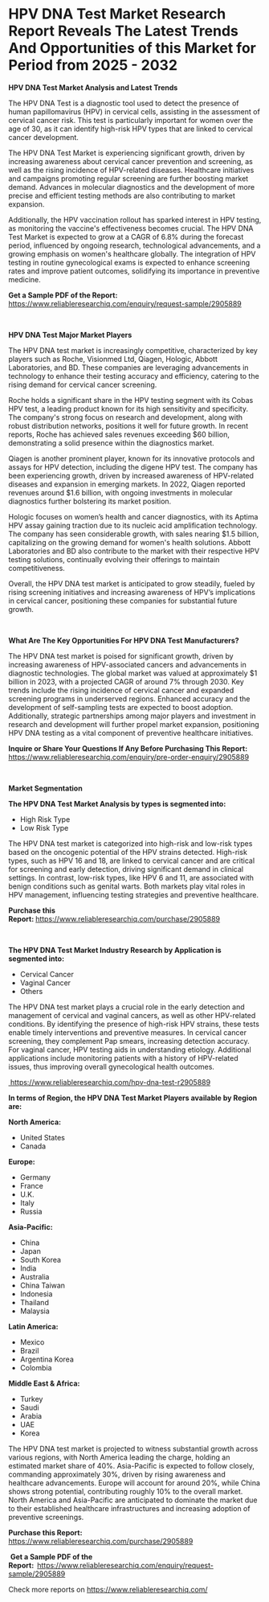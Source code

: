 <p><h1>HPV DNA Test Market Research Report Reveals The Latest Trends And Opportunities of this Market for Period from 2025 - 2032</h1></p><p><strong>HPV DNA Test Market Analysis and Latest Trends</strong></p>
<p><p>The HPV DNA Test is a diagnostic tool used to detect the presence of human papillomavirus (HPV) in cervical cells, assisting in the assessment of cervical cancer risk. This test is particularly important for women over the age of 30, as it can identify high-risk HPV types that are linked to cervical cancer development. </p><p>The HPV DNA Test Market is experiencing significant growth, driven by increasing awareness about cervical cancer prevention and screening, as well as the rising incidence of HPV-related diseases. Healthcare initiatives and campaigns promoting regular screening are further boosting market demand. Advances in molecular diagnostics and the development of more precise and efficient testing methods are also contributing to market expansion.</p><p>Additionally, the HPV vaccination rollout has sparked interest in HPV testing, as monitoring the vaccine's effectiveness becomes crucial. The HPV DNA Test Market is expected to grow at a CAGR of 6.8% during the forecast period, influenced by ongoing research, technological advancements, and a growing emphasis on women's healthcare globally. The integration of HPV testing in routine gynecological exams is expected to enhance screening rates and improve patient outcomes, solidifying its importance in preventive medicine.</p></p>
<p><strong>Get a Sample PDF of the Report:&nbsp;</strong> <a href="https://www.reliableresearchiq.com/enquiry/request-sample/2905889?utm_campaign=3314&utm_medium=2&utm_source=Github&utm_content=ia&utm_term=12032025&utm_id=hpv-dna-test">https://www.reliableresearchiq.com/enquiry/request-sample/2905889</a></p>
<p>&nbsp;</p>
<p><strong>HPV DNA Test Major Market Players</strong></p>
<p><p>The HPV DNA test market is increasingly competitive, characterized by key players such as Roche, Visionmed Ltd, Qiagen, Hologic, Abbott Laboratories, and BD. These companies are leveraging advancements in technology to enhance their testing accuracy and efficiency, catering to the rising demand for cervical cancer screening.</p><p>Roche holds a significant share in the HPV testing segment with its Cobas HPV test, a leading product known for its high sensitivity and specificity. The company's strong focus on research and development, along with robust distribution networks, positions it well for future growth. In recent reports, Roche has achieved sales revenues exceeding $60 billion, demonstrating a solid presence within the diagnostics market.</p><p>Qiagen is another prominent player, known for its innovative protocols and assays for HPV detection, including the digene HPV test. The company has been experiencing growth, driven by increased awareness of HPV-related diseases and expansion in emerging markets. In 2022, Qiagen reported revenues around $1.6 billion, with ongoing investments in molecular diagnostics further bolstering its market position.</p><p>Hologic focuses on women’s health and cancer diagnostics, with its Aptima HPV assay gaining traction due to its nucleic acid amplification technology. The company has seen considerable growth, with sales nearing $1.5 billion, capitalizing on the growing demand for women's health solutions. Abbott Laboratories and BD also contribute to the market with their respective HPV testing solutions, continually evolving their offerings to maintain competitiveness.</p><p>Overall, the HPV DNA test market is anticipated to grow steadily, fueled by rising screening initiatives and increasing awareness of HPV’s implications in cervical cancer, positioning these companies for substantial future growth.</p></p>
<p>&nbsp;</p>
<p><strong>What Are The Key Opportunities For HPV DNA Test Manufacturers?</strong></p>
<p><p>The HPV DNA test market is poised for significant growth, driven by increasing awareness of HPV-associated cancers and advancements in diagnostic technologies. The global market was valued at approximately $1 billion in 2023, with a projected CAGR of around 7% through 2030. Key trends include the rising incidence of cervical cancer and expanded screening programs in underserved regions. Enhanced accuracy and the development of self-sampling tests are expected to boost adoption. Additionally, strategic partnerships among major players and investment in research and development will further propel market expansion, positioning HPV DNA testing as a vital component of preventive healthcare initiatives.</p></p>
<p><strong>Inquire or Share Your Questions If Any Before Purchasing This Report:</strong> <a href="https://www.reliableresearchiq.com/enquiry/pre-order-enquiry/2905889?utm_campaign=3314&utm_medium=2&utm_source=Github&utm_content=ia&utm_term=12032025&utm_id=hpv-dna-test">https://www.reliableresearchiq.com/enquiry/pre-order-enquiry/2905889</a></p>
<p>&nbsp;</p>
<p><strong>Market Segmentation</strong></p>
<p><strong>The HPV DNA Test Market Analysis by types is segmented into:</strong></p>
<p><ul><li>High Risk Type</li><li>Low Risk Type</li></ul></p>
<p><p>The HPV DNA test market is categorized into high-risk and low-risk types based on the oncogenic potential of the HPV strains detected. High-risk types, such as HPV 16 and 18, are linked to cervical cancer and are critical for screening and early detection, driving significant demand in clinical settings. In contrast, low-risk types, like HPV 6 and 11, are associated with benign conditions such as genital warts. Both markets play vital roles in HPV management, influencing testing strategies and preventive healthcare.</p></p>
<p><strong>Purchase this Report:&nbsp;</strong><a href="https://www.reliableresearchiq.com/purchase/2905889?utm_campaign=3314&utm_medium=2&utm_source=Github&utm_content=ia&utm_term=12032025&utm_id=hpv-dna-test">https://www.reliableresearchiq.com/purchase/2905889</a></p>
<p>&nbsp;</p>
<p><strong>The HPV DNA Test Market Industry Research by Application is segmented into:</strong></p>
<p><ul><li>Cervical Cancer</li><li>Vaginal Cancer</li><li>Others</li></ul></p>
<p><p>The HPV DNA test market plays a crucial role in the early detection and management of cervical and vaginal cancers, as well as other HPV-related conditions. By identifying the presence of high-risk HPV strains, these tests enable timely interventions and preventive measures. In cervical cancer screening, they complement Pap smears, increasing detection accuracy. For vaginal cancer, HPV testing aids in understanding etiology. Additional applications include monitoring patients with a history of HPV-related issues, thus improving overall gynecological health outcomes.</p></p>
<p><a href="https://www.reliableresearchiq.com/hpv-dna-test-r2905889?utm_campaign=3314&utm_medium=2&utm_source=Github&utm_content=ia&utm_term=12032025&utm_id=hpv-dna-test">&nbsp;https://www.reliableresearchiq.com/hpv-dna-test-r2905889</a></p>
<p><strong>In terms of Region, the HPV DNA Test Market Players available by Region are:</strong></p>
<p>
    <p> <strong> North America: </strong>
        <ul>
            <li>United States</li>
            <li>Canada</li>
        </ul>
        </p> 
    <p> <strong> Europe: </strong>
        <ul>
            <li>Germany</li>
            <li>France</li>
            <li>U.K.</li>
            <li>Italy</li>
            <li>Russia</li>
        </ul>
        </p> 
    <p> <strong> Asia-Pacific: </strong>
        <ul>
            <li>China</li>
            <li>Japan</li>
            <li>South Korea</li>
            <li>India</li>
            <li>Australia</li>
            <li>China Taiwan</li>
            <li>Indonesia</li>
            <li>Thailand</li>
            <li>Malaysia</li>
        </ul>
        </p> 
    <p> <strong> Latin America: </strong>
        <ul>
            <li>Mexico</li>
            <li>Brazil</li>
            <li>Argentina Korea</li>
            <li>Colombia</li>
        </ul>
        </p> 
    <p> <strong> Middle East & Africa: </strong>
        <ul>
            <li>Turkey</li>
            <li>Saudi</li>
            <li>Arabia</li>
            <li>UAE</li>
            <li>Korea</li>
        </ul>
    </p>
    </p>
<p><p>The HPV DNA test market is projected to witness substantial growth across various regions, with North America leading the charge, holding an estimated market share of 40%. Asia-Pacific is expected to follow closely, commanding approximately 30%, driven by rising awareness and healthcare advancements. Europe will account for around 20%, while China shows strong potential, contributing roughly 10% to the overall market. North America and Asia-Pacific are anticipated to dominate the market due to their established healthcare infrastructures and increasing adoption of preventive screenings.</p></p>
<p><strong>Purchase this Report: </strong><a href="https://www.reliableresearchiq.com/purchase/2905889?utm_campaign=3314&utm_medium=2&utm_source=Github&utm_content=ia&utm_term=12032025&utm_id=hpv-dna-test">https://www.reliableresearchiq.com/purchase/2905889</a></p>
<p>&nbsp;<strong>Get a Sample PDF of the Report:&nbsp;&nbsp;</strong><a href="https://www.reliableresearchiq.com/enquiry/request-sample/2905889?utm_campaign=3314&utm_medium=2&utm_source=Github&utm_content=ia&utm_term=12032025&utm_id=hpv-dna-test">https://www.reliableresearchiq.com/enquiry/request-sample/2905889</a></p>
<p><strong></strong></p>
<p>Check more reports on <a href="https://www.reliableresearchiq.com/?utm_campaign=3314&utm_medium=2&utm_source=Github&utm_content=ia&utm_term=12032025&utm_id=hpv-dna-test">https://www.reliableresearchiq.com/</a></p>